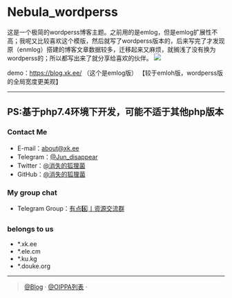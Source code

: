 # Nebula_wordperss
这是一个极简的wordperss博客主题。之前用的是emlog，但是emlog扩展性不高；我呢又比较喜欢这个模版，然后就写了wordperss版本的，后来写完了才发现原（enmlog）搭建的博客文章数据较多，迁移起来又麻烦，就搁浅了没有换为wordperss的；所以都写出来了就分享给喜欢的伙伴。
<img src="https://apac.ele.cm/Github/image/Nebula_wordperss.png"/>

demo：https://blog.xk.ee/ （这个是emlog版）
【较于emloh版，wordperss版的全局宽度更美观】

--------------------------------------------------------------------
PS:基于php7.4环境下开发，可能不适于其他php版本</br>
--------------------------------------------------------------------

### Contact Me
- E-mail：about@xk.ee
- Telegram：[@Jun_disappear](https://t.me/Jun_disappear)
- Twitter：[@消失的狐狸菌](https://x.com/Jun_disappear)
- GitHub：[@消失的狐狸菌](https://github.com/tianunusual)

### My group chat

- Telegram Group：[有点6️⃣丨资源交流群](https://t.me/udian6)


### belongs to us

- *.xk.ee
- *.ele.cm
- *.ku.kg
- *.douke.org
---

> [@Blog](https://blog.xk.ee/) · [@OIPPA列表](https://list.xk.ee) · 

